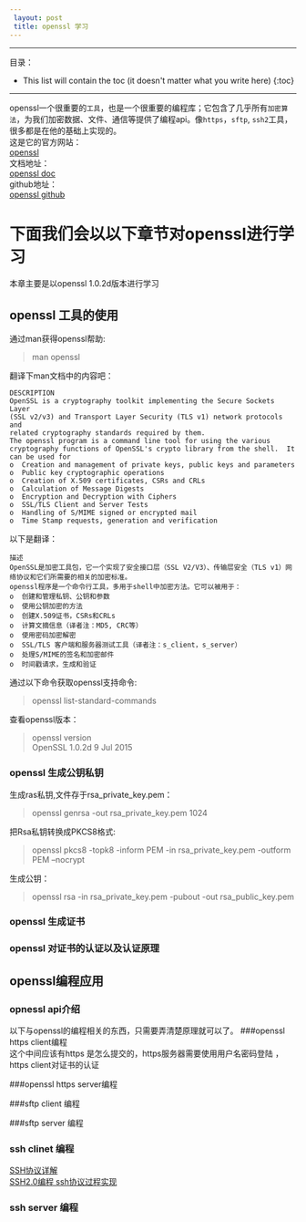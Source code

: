 ```yaml
---
 layout: post
 title: openssl 学习
---
```

* * *

目录：

* This list will contain the toc (it doesn't matter what you write here)
{:toc}

* * *

openssl一个很重要的`工具`，也是一个很重要的编程库；它包含了几乎所有`加密算法`，为我们加密数据、文件、通信等提供了编程api。像`https`，`sftp`, `ssh2`工具，很多都是在他的基础上实现的。   
这是它的官方网站：   
[openssl](https://www.openssl.org/)  
文档地址：  
[openssl doc](https://www.openssl.org/docs/)  
github地址：  
[openssl github](https://github.com/openssl/openssl)  

下面我们会以以下章节对openssl进行学习   
=======================================
本章主要是以openssl 1.0.2d版本进行学习

## openssl 工具的使用  

通过man获得openssl帮助:  

>  man openssl

翻译下man文档中的内容吧：

>  

    DESCRIPTION  
    OpenSSL is a cryptography toolkit implementing the Secure Sockets Layer
    (SSL v2/v3) and Transport Layer Security (TLS v1) network protocols and
    related cryptography standards required by them.  
    The openssl program is a command line tool for using the various
    cryptography functions of OpenSSL's crypto library from the shell.  It
    can be used for   
    o  Creation and management of private keys, public keys and parameters  
    o  Public key cryptographic operations  
    o  Creation of X.509 certificates, CSRs and CRLs  
    o  Calculation of Message Digests  
    o  Encryption and Decryption with Ciphers  
    o  SSL/TLS Client and Server Tests  
    o  Handling of S/MIME signed or encrypted mail  
    o  Time Stamp requests, generation and verification  

以下是翻译：

>  

    描述
    OpenSSL是加密工具包，它一个实现了安全接口层（SSL V2/V3）、传输层安全（TLS v1）网络协议和它们所需要的相关的加密标准。
    openssl程序是一个命令行工具，多用于shell中加密方法。它可以被用于：
    o  创建和管理私钥、公钥和参数
    o  使用公钥加密的方法
    o  创建X.509证书，CSRs和CRLs
    o  计算文摘信息（译者注：MD5, CRC等）
    o  使用密码加密解密
    o  SSL/TLS 客户端和服务器测试工具（译者注：s_client，s_server）
    o  处理S/MIME的签名和加密邮件
    o  时间戳请求，生成和验证



通过以下命令获取openssl支持命令:  

>  openssl list-standard-commands     

查看openssl版本：  

>  openssl version  
OpenSSL 1.0.2d 9 Jul 2015


### openssl 生成公钥私钥  

生成ras私钥,文件存于rsa_private_key.pem：  

>  openssl genrsa -out rsa_private_key.pem 1024  

把Rsa私钥转换成PKCS8格式:  

>  openssl pkcs8 -topk8 -inform PEM -in rsa_private_key.pem -outform PEM –nocrypt  

生成公钥：  

>  openssl rsa -in rsa_private_key.pem -pubout -out rsa_public_key.pem  




### openssl 生成证书  

### openssl 对证书的认证以及认证原理  

## openssl编程应用  

### opnessl api介绍


以下与openssl的编程相关的东西，只需要弄清楚原理就可以了。
###openssl https client编程  
这个中间应该有https 是怎么提交的，https服务器需要使用用户名密码登陆 ，https client对证书的认证  

###openssl https server编程  

###sftp client 编程  

###sftp server 编程  


### ssh clinet 编程

[SSH协议详解](http://wenku.baidu.com/link?url=ur04fSpAq6rpE4f_tQmGEDmIdwBrqX-dADru5Zc_tmZrihjFr43mY3YuMbf5bY3_5zzU4XqiSYSwJ469YShMFlzoDnUDdV8s8ClJJamdy7i)  
[SSH2.0编程 ssh协议过程实现](http://www.tuicool.com/articles/VZJzuq)

### ssh server 编程
